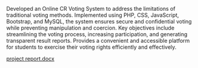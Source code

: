 Developed an Online CR Voting System to address the limitations of traditional voting methods. Implemented using PHP, CSS, JavaScript, Bootstrap, and MySQL, the system ensures secure and confidential voting while preventing manipulation and coercion. Key objectives include streamlining the voting process, increasing participation, and generating transparent result reports. Provides a convenient and accessible platform for students to exercise their voting rights efficiently and effectively.

[project report.docx](https://github.com/user-attachments/files/15788737/project.report.docx)
